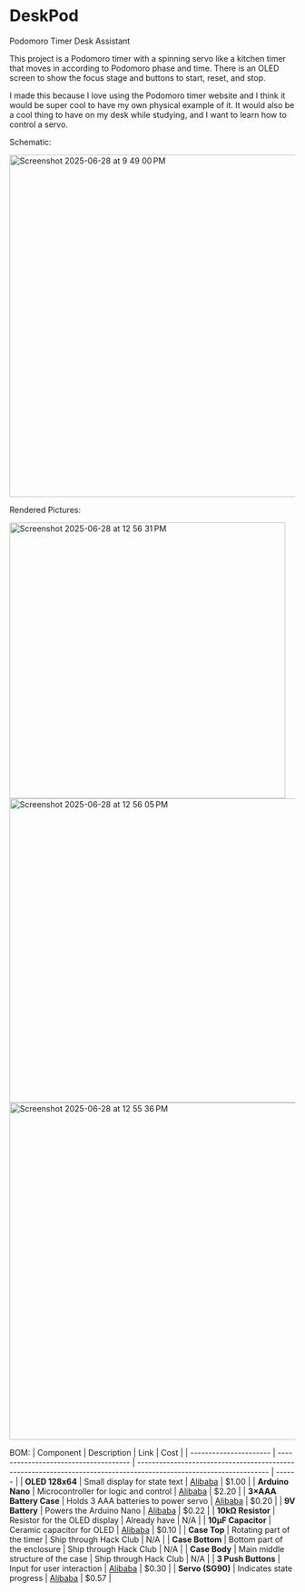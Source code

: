 # DeskPod
Podomoro Timer Desk Assistant

This project is a Podomoro timer with a spinning servo like a kitchen timer that moves in according to Podomoro phase and time. There is an OLED screen to show the focus stage and buttons to start, reset, and stop. 

I made this because I love using the Podomoro timer website and I think it would be super cool to have my own physical example of it. It would also be a cool thing to have on my desk while studying, and I want to learn how to control a servo. 

Schematic:

<img width="603" alt="Screenshot 2025-06-28 at 9 49 00 PM" src="https://github.com/user-attachments/assets/e9cb6bea-1aa8-4037-a737-3815d77975a1" />


Rendered Pictures:

<img width="486" alt="Screenshot 2025-06-28 at 12 56 31 PM" src="https://github.com/user-attachments/assets/a56b7580-7c13-4597-a2de-bbd89e97cdb1" />
<img width="536" alt="Screenshot 2025-06-28 at 12 56 05 PM" src="https://github.com/user-attachments/assets/f9406792-48c9-43b1-8ef2-89cf3ba177ec" />
<img width="594" alt="Screenshot 2025-06-28 at 12 55 36 PM" src="https://github.com/user-attachments/assets/c3041884-25dc-465d-91b6-8e077919ca7c" />



BOM:
| Component              | Description                           | Link                                                                                                               | Cost   |
| ---------------------- | ------------------------------------- | ------------------------------------------------------------------------------------------------------------------ | ------ |
| **OLED 128x64**        | Small display for state text          | [Alibaba](https://www.alibaba.com/product-detail/0-96-inch-OLED-White-Display_1600201722129.html)                  | \$1.00 |
| **Arduino Nano**       | Microcontroller for logic and control | [Alibaba](https://www.alibaba.com/pla/good-quality-Arduino-Nano-V30-CH340G_1600942840347.html)                     | \$2.20 |
| **3×AAA Battery Case** | Holds 3 AAA batteries to power servo  | [Alibaba](https://www.alibaba.com/product-detail/3AAA-Battery-Holder-case-3-Slots_1601258157257.html)              | \$0.20 |
| **9V Battery**         | Powers the Arduino Nano               | [Alibaba](https://www.alibaba.com/product-detail/GMCELL-Heavy-Duty-Battery-Carbon-Zinc_1600319349029.html)         | \$0.22 |
| **10kΩ Resistor**      | Resistor for the OLED display         | Already have                                                                                                       | N/A    |
| **10µF Capacitor**     | Ceramic capacitor for OLED            | [Alibaba](https://www.alibaba.com/product-detail/Ceramic-Capacitor-WYO472MCMCF0KR-1KV221-P-5mm_1601422414216.html) | \$0.10 |
| **Case Top**           | Rotating part of the timer            | Ship through Hack Club                                                                                             | N/A    |
| **Case Bottom**        | Bottom part of the enclosure          | Ship through Hack Club                                                                                             | N/A    |
| **Case Body**          | Main middle structure of the case     | Ship through Hack Club                                                                                             | N/A    |
| **3 Push Buttons**     | Input for user interaction            | [Alibaba](https://www.alibaba.com/product-detail/Original-12-12-5MM-Tact-Switch_1601047682532.html)                | \$0.30 |
| **Servo (SG90)**       | Indicates state progress              | [Alibaba](https://www.alibaba.com/product-detail/Stock-9G-Micro-Servo-Motor-SG90_1601038670928.html)               | \$0.57 |






